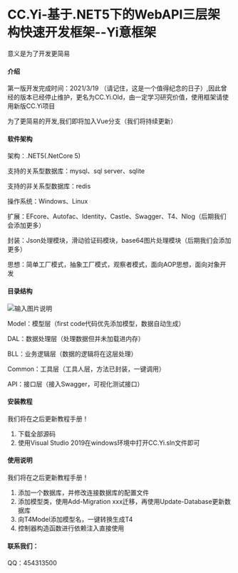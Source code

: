 # CC.Yi-基于.NET5下的WebAPI三层架构快速开发框架--Yi意框架
意义是为了开发更简易

#### 介绍
第一版开发完成时间：2021/3/19 （请记住，这是一个值得纪念的日子）,因此曾经的版本已经停止维护，更名为CC.Yi.Old，由一定学习研究价值，使用框架请使用新版CC.Yi项目

为了更简易的开发,我们即将加入Vue分支（我们将持续更新）

#### 软件架构
架构：.NET5(.NetCore 5)

支持的关系型数据库：mysql、sql server、sqlite

支持的非关系型数据库：redis

操作系统：Windows、Linux

扩展：EFcore、Autofac、Identity、Castle、Swagger、T4、Nlog（后期我们会添加更多）

封装：Json处理模块，滑动验证码模块，base64图片处理模块（后期我们会添加更多）

思想：简单工厂模式，抽象工厂模式，观察者模式，面向AOP思想，面向对象开发


#### 目录结构
![输入图片说明](https://images.gitee.com/uploads/images/2021/0321/023715_59bef411_3049273.png "屏幕截图.png")

Model：模型层（first code代码优先添加模型，数据自动生成）

DAL：数据处理层（处理数据但并未加载进内存）

BLL：业务逻辑层（数据的逻辑将在这层处理）

Common：工具层（工具人层，方法已封装，一键调用）

API：接口层（接入Swagger，可视化测试接口）


#### 安装教程
我们将在之后更新教程手册！

1.  下载全部源码
2.  使用Visual Studio 2019在windows环境中打开CC.Yi.sln文件即可


#### 使用说明
我们将在之后更新教程手册！

1.  添加一个数据库，并修改连接数据库的配置文件
2.  添加模型类，使用Add-Migration xxx迁移，再使用Update-Database更新数据库
3.  向T4Model添加模型名，一键转换生成T4
4.  控制器构造函数进行依赖注入直接使用

#### 联系我们：
QQ：454313500


